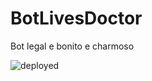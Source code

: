 # BotLivesDoctor
Bot legal e bonito e charmoso

![deployed](https://github.com/happyhippyhippo/botlivesdoctor/actions/workflows/deploy.yml/badge.svg)
